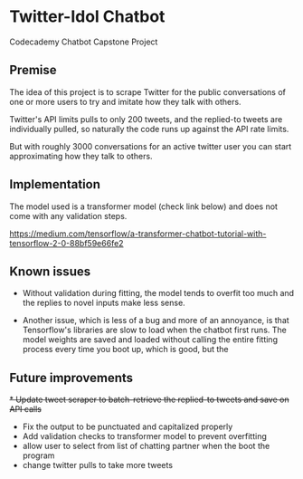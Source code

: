 # Twitter-Idol Chatbot
Codecademy Chatbot Capstone Project

## Premise
The idea of this project is to scrape Twitter for the public conversations of one or more users to try and imitate how they talk with others.

Twitter's API limits pulls to only 200 tweets, and the replied-to tweets are individually pulled, so naturally the code runs up against the API rate limits.

But with roughly 3000 conversations for an active twitter user you can start approximating how they talk to others.

## Implementation
The model used is a transformer model (check link below) and does not come with any validation steps.

https://medium.com/tensorflow/a-transformer-chatbot-tutorial-with-tensorflow-2-0-88bf59e66fe2 

## Known issues
* Without validation during fitting, the model tends to overfit too much and the replies to novel inputs make less sense. 

* Another issue, which is less of a bug and more of an annoyance, is that Tensorflow's libraries are slow to load when the chatbot first runs.
The model weights are saved and loaded without calling the entire fitting process every time you boot up, which is good, but the
 
## Future improvements
~~* Update tweet scraper to batch-retrieve the replied-to tweets and save on API calls~~
* Fix the output to be punctuated and capitalized properly
* Add validation checks to transformer model to prevent overfitting
* allow user to select from list of chatting partner when the boot the program
* change twitter pulls to take more tweets
 
